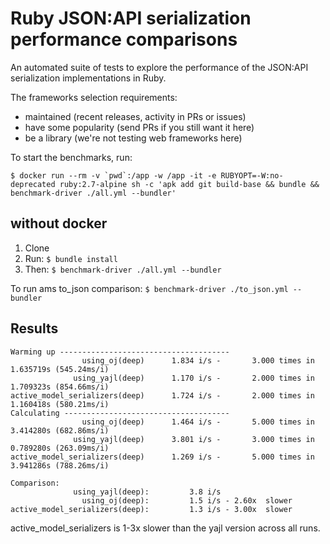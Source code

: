 # Ruby JSON:API serialization performance comparisons

An automated suite of tests to explore the performance of the JSON:API
serialization implementations in Ruby.

The frameworks selection requirements:
 * maintained (recent releases, activity in PRs or issues)
 * have some popularity (send PRs if you still want it here)
 * be a library (we're not testing web frameworks here)

To start the benchmarks, run:

```
$ docker run --rm -v `pwd`:/app -w /app -it -e RUBYOPT=-W:no-deprecated ruby:2.7-alpine sh -c 'apk add git build-base && bundle && benchmark-driver ./all.yml --bundler'
```

## without docker

1. Clone
2. Run: `$ bundle install`
3. Then: `$ benchmark-driver ./all.yml --bundler`

To run ams to_json comparison: `$ benchmark-driver ./to_json.yml --bundler`

## Results

```
Warming up --------------------------------------
                using_oj(deep)      1.834 i/s -       3.000 times in 1.635719s (545.24ms/i)
              using_yajl(deep)      1.170 i/s -       2.000 times in 1.709323s (854.66ms/i)
active_model_serializers(deep)      1.724 i/s -       2.000 times in 1.160418s (580.21ms/i)
Calculating -------------------------------------
                using_oj(deep)      1.464 i/s -       5.000 times in 3.414280s (682.86ms/i)
              using_yajl(deep)      3.801 i/s -       3.000 times in 0.789280s (263.09ms/i)
active_model_serializers(deep)      1.269 i/s -       5.000 times in 3.941286s (788.26ms/i)

Comparison:
              using_yajl(deep):         3.8 i/s
                using_oj(deep):         1.5 i/s - 2.60x  slower
active_model_serializers(deep):         1.3 i/s - 3.00x  slower
```

active_model_serializers is 1-3x slower than the yajl version across all runs.

